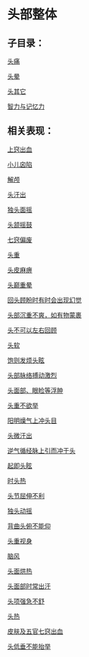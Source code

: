 # 头部整体

## 子目录：
[头痛](https://www.gmzyjc.com/read/biaoxian/cat_头痛.md)
[头晕](https://www.gmzyjc.com/read/biaoxian/cat_头晕.md)
[头其它](https://www.gmzyjc.com/read/biaoxian/cat_头其它.md)
[智力与记忆力](https://www.gmzyjc.com/read/biaoxian/cat_智力与记忆力.md)
## 相关表现：

[上窍出血](https://zuoye.gmzyh.com/search?key=上窍出血)
[小儿囟陷](https://zuoye.gmzyh.com/search?key=小儿囟陷)
[解颅](https://zuoye.gmzyh.com/search?key=解颅)
[头汗出](https://zuoye.gmzyh.com/search?key=头汗出)
[独头面摇](https://zuoye.gmzyh.com/search?key=独头面摇)
[头颔摇鼓](https://zuoye.gmzyh.com/search?key=头颔摇鼓)
[七窍偏废](https://zuoye.gmzyh.com/search?key=七窍偏废)
[头重](https://zuoye.gmzyh.com/search?key=头重)
[头皮麻痹](https://zuoye.gmzyh.com/search?key=头皮麻痹)
[头巅重晕](https://zuoye.gmzyh.com/search?key=头巅重晕)
[回头顾盼时有时会出现幻觉](https://zuoye.gmzyh.com/search?key=回头顾盼时有时会出现幻觉)
[头部沉重不爽，如有物蒙裹](https://zuoye.gmzyh.com/search?key=头部沉重不爽，如有物蒙裹)
[头不可以左右回顾](https://zuoye.gmzyh.com/search?key=头不可以左右回顾)
[头软](https://zuoye.gmzyh.com/search?key=头软)
[饱则发烦头眩](https://zuoye.gmzyh.com/search?key=饱则发烦头眩)
[头部脉络搏动激烈](https://zuoye.gmzyh.com/search?key=头部脉络搏动激烈)
[头面部、眼睑等浮肿](https://zuoye.gmzyh.com/search?key=头面部、眼睑等浮肿)
[头重不欲举](https://zuoye.gmzyh.com/search?key=头重不欲举)
[阳明燥气上冲头目](https://zuoye.gmzyh.com/search?key=阳明燥气上冲头目)
[头微汗出](https://zuoye.gmzyh.com/search?key=头微汗出)
[逆气循经脉上引而冲于头](https://zuoye.gmzyh.com/search?key=逆气循经脉上引而冲于头)
[起即头眩](https://zuoye.gmzyh.com/search?key=起即头眩)
[时头热](https://zuoye.gmzyh.com/search?key=时头热)
[头节屈伸不利](https://zuoye.gmzyh.com/search?key=头节屈伸不利)
[独头动摇](https://zuoye.gmzyh.com/search?key=独头动摇)
[背曲头俯不能仰](https://zuoye.gmzyh.com/search?key=背曲头俯不能仰)
[头重视身](https://zuoye.gmzyh.com/search?key=头重视身)
[脑风](https://zuoye.gmzyh.com/search?key=脑风)
[头面烘热](https://zuoye.gmzyh.com/search?key=头面烘热)
[头面部时常出汗](https://zuoye.gmzyh.com/search?key=头面部时常出汗)
[头项强急不舒](https://zuoye.gmzyh.com/search?key=头项强急不舒)
[头热](https://zuoye.gmzyh.com/search?key=头热)
[皮肤及五官七窍出血](https://zuoye.gmzyh.com/search?key=皮肤及五官七窍出血)
[头低垂不能抬举](https://zuoye.gmzyh.com/search?key=头低垂不能抬举)
